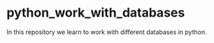 # python_work_with_databases
In this repository we learn to work with different databases in python.
